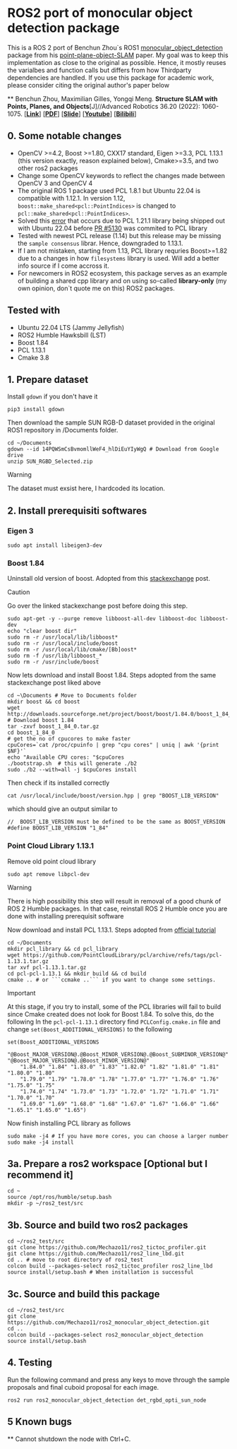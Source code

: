 # ROS2 port of monocular object detection package

This is a ROS 2 port of Benchun Zhou`s ROS1 [monocular_object_detection](https://github.com/benchun123/monocular_object_detection) package from his [point-plane-object-SLAM]() paper. My goal was to keep this implementation as close to the original as possible. Hence, it mostly reuses the varialbes and function calls but differs from how Thirdparty dependencies are handled. If you use this package for academic work, please consider citing the original author's paper below

** Benchun Zhou, Maximilian Gilles, Yongqi Meng. **Structure SLAM with Points, Planes, and Objects**[J]//Advanced Robotics 36.20 (2022): 1060-1075. [[**Link**](https://www.tandfonline.com/doi/full/10.1080/01691864.2022.2123253)] [[**PDF**](./README_Picture/2022_Advanced_Robotics_Publication.pdf)]  [[**Slide**](./README_Picture/2022_Advanced_Robotics_Slide.pdf)]
 [[**Youtube**](https://youtu.be/nBbGTFeUh88)] [[**Bilibili**](https://www.bilibili.com/video/BV1JM4y167uT)]


## 0. Some notable changes
* OpenCV >=4.2, Boost >=1.80, CXX17 standard, Eigen >=3.3, PCL 1.13.1 (this version exactly, reason explained below), Cmake>=3.5, and two other ros2 packages
* Change some OpenCV keywords to reflect the changes made between OpenCV 3 and OpenCV 4
* The original ROS 1 package used PCL 1.8.1 but Ubuntu 22.04 is compatible with 1.12.1. In version 1.12, ```boost::make_shared<pcl::PointIndices>``` is changed to ```pcl::make_shared<pcl::PointIndices>```.  
* Solved this [error](https://github.com/PointCloudLibrary/pcl/issues/5063) that occurs due to PCL 1.21.1 library being shipped out with Ubuntu 22.04 before [PR #5130](https://github.com/PointCloudLibrary/pcl/pull/5130) was commited to PCL library
* Tested with newest PCL release (1.14) but this release may be missing the ```sample consensus``` librar. Hence, downgraded to 1.13.1.
* If I am not mistaken, starting from 1.13, PCL library requries Boost>=1.82 due to a changes in how ```filesystems``` library is used. Will add a better info source if I come accross it. 
* For newcomers in ROS2 ecosystem, this package serves as an example of building a shared cpp library and on using so-called **library-only** (my own opinion, don`t quote me on this) ROS2 packages.

## Tested with
* Ubuntu 22.04 LTS (Jammy Jellyfish)
* ROS2 Humble Hawksbill (LST)
* Boost 1.84
* PCL 1.13.1
* Cmake 3.8

## 1. Prepare dataset
Install ```gdown``` if you don't have it
```
pip3 install gdown
```
Then download the sample SUN RGB-D dataset provided in the original ROS1 repository in /Documents folder. 
```
cd ~/Documents
gdown --id 14PQWSmCsBvmomllWeF4_hlDiEuYIyWgQ # Download from Google drive
unzip SUN_RGBD_Selected.zip 
```
> [!WARNING]  
> The dataset must exsist here, I hardcoded its location.

## 2. Install prerequisiti softwares

### Eigen 3
```
sudo apt install libeigen3-dev
```

### Boost 1.84
Uninstall old version of boost. Adopted from this [stackexchange](https://stackoverflow.com/questions/8430332/uninstall-boost-and-install-another-version) post.
> [!CAUTION]
> Go over the linked stackexchange post before doing this step.
```
sudo apt-get -y --purge remove libboost-all-dev libboost-doc libboost-dev
echo "clear boost dir"
sudo rm -r /usr/local/lib/libboost*
sudo rm -r /usr/local/include/boost
sudo rm -r /usr/local/lib/cmake/[Bb]oost*
sudo rm -f /usr/lib/libboost_*
sudo rm -r /usr/include/boost
```
Now lets download and install Boost 1.84. Steps adopted from the same stackexchange post liked above
```
cd ~\Documents # Move to Documents folder
mkdir boost && cd boost
wget http://downloads.sourceforge.net/project/boost/boost/1.84.0/boost_1_84_0.tar.gz # Download boost 1.84
tar -zxvf boost_1_84_0.tar.gz
cd boost_1_84_0
# get the no of cpucores to make faster
cpuCores=`cat /proc/cpuinfo | grep "cpu cores" | uniq | awk '{print $NF}'`
echo "Available CPU cores: "$cpuCores
./bootstrap.sh  # this will generate ./b2
sudo ./b2 --with=all -j $cpuCores install
```

Then check if its installed correctly
```
cat /usr/local/include/boost/version.hpp | grep "BOOST_LIB_VERSION"
```
which should give an output similar to 
```
//  BOOST_LIB_VERSION must be defined to be the same as BOOST_VERSION
#define BOOST_LIB_VERSION "1_84"
```

### Point Cloud Library 1.13.1

Remove old point cloud library

```
sudo apt remove libpcl-dev

```
> [!WARNING]
> There is high possibility this step will result in removal of a good chunk of ROS 2 Humble packages. In that case, reinstall ROS 2 Humble once you are done with installing prerequisit software

Now download and install PCL 1.13.1. Steps adopted from [official tutorial](https://pcl.readthedocs.io/projects/tutorials/en/latest/compiling_pcl_posix.html)
```
cd ~/Documents
mkdir pcl_library && cd pcl_library
wget https://github.com/PointCloudLibrary/pcl/archive/refs/tags/pcl-1.13.1.tar.gz
tar xvf pcl-1.13.1.tar.gz
cd pcl-pcl-1.13.1 && mkdir build && cd build
cmake .. # or ```ccmake ..``` if you want to change some settings.
```
> [!IMPORTANT]  
> At this stage, if you try to install, some of the PCL libraries will fail to build since Cmake created does not look for Boost 1.84. To solve this, do the following
> In the ```pcl-pcl-1.13.1``` directory find ```PCLConfig.cmake.in``` file and change ```set(Boost_ADDITIONAL_VERSIONS)``` to the following
```
set(Boost_ADDITIONAL_VERSIONS
    "@Boost_MAJOR_VERSION@.@Boost_MINOR_VERSION@.@Boost_SUBMINOR_VERSION@" "@Boost_MAJOR_VERSION@.@Boost_MINOR_VERSION@"
    "1.84.0" "1.84" "1.83.0" "1.83" "1.82.0" "1.82" "1.81.0" "1.81" "1.80.0" "1.80"
    "1.79.0" "1.79" "1.78.0" "1.78" "1.77.0" "1.77" "1.76.0" "1.76" "1.75.0" "1.75" 
    "1.74.0" "1.74" "1.73.0" "1.73" "1.72.0" "1.72" "1.71.0" "1.71" "1.70.0" "1.70"
    "1.69.0" "1.69" "1.68.0" "1.68" "1.67.0" "1.67" "1.66.0" "1.66" "1.65.1" "1.65.0" "1.65")
```

Now finish installing PCL library as follows
```
sudo make -j4 # If you have more cores, you can choose a larger number
sudo make -j4 install
```

## 3a. Prepare a ros2 workspace [Optional but I recommend it]
```
cd ~
source /opt/ros/humble/setup.bash
mkdir -p ~/ros2_test/src
```

## 3b. Source and build two ros2 packages
```
cd ~/ros2_test/src
git clone https://github.com/Mechazo11/ros2_tictoc_profiler.git
git clone https://github.com/Mechazo11/ros2_line_lbd.git
cd .. # move to root directory of ros2_test
colcon build --packages-select ros2_tictoc_profiler ros2_line_lbd
source install/setup.bash # When installation is successful
```

## 3c. Source and build this package
```
cd ~/ros2_test/src
git clone https://github.com/Mechazo11/ros2_monocular_object_detection.git
cd ..
colcon build --packages-select ros2_monocular_object_detection
source install/setup.bash
```

## 4. Testing
Run the following command and press any keys to move through the sample proposals and final cuboid proposal for each image.
```
ros2 run ros2_monocular_object_detection det_rgbd_opti_sun_node 
```

## 5 Known bugs
** Cannot shutdown the node with Ctrl+C.
